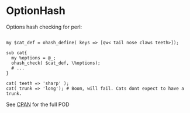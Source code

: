 # OptionHash
Options hash checking for perl:
  
  ```use OptionHash;

  my $cat_def = ohash_define( keys => [qw< tail nose claws teeth>]);

  sub cat{
    my %options = @_;
    ohash_check( $cat_def, \%options);
    # ...
  }

  cat( teeth => 'sharp' );
  cat( trunk => 'long'); # Boom, will fail. Cats dont expect to have a trunk.
  ```

See [CPAN](https://metacpan.org/pod/OptionHash) for the full POD

